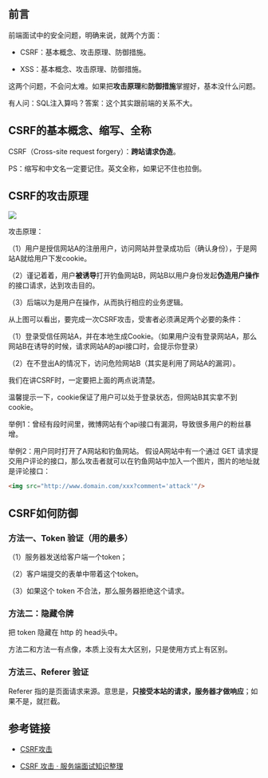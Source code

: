 
## 前言

前端面试中的安全问题，明确来说，就两个方面：

- CSRF：基本概念、攻击原理、防御措施。

- XSS：基本概念、攻击原理、防御措施。

这两个问题，不会问太难。如果把**攻击原理**和**防御措施**掌握好，基本没什么问题。

有人问：SQL注入算吗？答案：这个其实跟前端的关系不大。




## CSRF的基本概念、缩写、全称

CSRF（Cross-site request forgery）：**跨站请求伪造**。

PS：缩写和中文名一定要记住。英文全称，如果记不住也拉倒。


## CSRF的攻击原理

![](https://img.smyhvae.com/20180307_1735.png)

攻击原理：

（1）用户是授信网站A的注册用户，访问网站并登录成功后（确认身份），于是网站A就给用户下发cookie。

（2）谨记着着，用户**被诱导**打开钓鱼网站B，网站B以用户身份发起**伪造用户操作**的接口请求，达到攻击目的。

（3）后端以为是用户在操作，从而执行相应的业务逻辑。

从上图可以看出，要完成一次CSRF攻击，受害者必须满足两个必要的条件：

（1）登录受信任网站A，并在本地生成Cookie。（如果用户没有登录网站A，那么网站B在诱导的时候，请求网站A的api接口时，会提示你登录）

（2）在不登出A的情况下，访问危险网站B（其实是利用了网站A的漏洞）。

我们在讲CSRF时，一定要把上面的两点说清楚。

温馨提示一下，cookie保证了用户可以处于登录状态，但网站B其实拿不到 cookie。

举例1：曾经有段时间里，微博网站有个api接口有漏洞，导致很多用户的粉丝暴增。

举例2：用户同时打开了A网站和钓鱼网站。 假设A网站中有一个通过 GET 请求提交用户评论的接口，那么攻击者就可以在钓鱼网站中加入一个图片，图片的地址就是评论接口：

```html
<img src="http://www.domain.com/xxx?comment='attack'"/>
```

## CSRF如何防御

### 方法一、Token 验证（用的最多）


（1）服务器发送给客户端一个token；

（2）客户端提交的表单中带着这个token。

（3）如果这个 token 不合法，那么服务器拒绝这个请求。


### 方法二：隐藏令牌

把 token 隐藏在 http 的 head头中。


方法二和方法一有点像，本质上没有太大区别，只是使用方式上有区别。


### 方法三、Referer 验证

Referer 指的是页面请求来源。意思是，**只接受本站的请求，服务器才做响应**；如果不是，就拦截。

## 参考链接

- [CSRF攻击](https://fecommunity.github.io/front-end-interview/%E5%89%8D%E7%AB%AF%E7%9F%A5%E8%AF%86%E4%BD%93%E7%B3%BB/Web%E5%AE%89%E5%85%A8/2.CSRF%E6%94%BB%E5%87%BB.html)

- [CSRF 攻击 · 服务端面试知识整理](http://jalan.space/interview/network/security/csrf.html)

